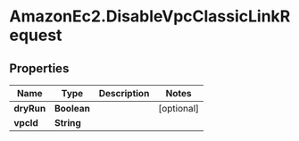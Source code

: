 # AmazonEc2.DisableVpcClassicLinkRequest

## Properties

Name | Type | Description | Notes
------------ | ------------- | ------------- | -------------
**dryRun** | **Boolean** |  | [optional] 
**vpcId** | **String** |  | 



